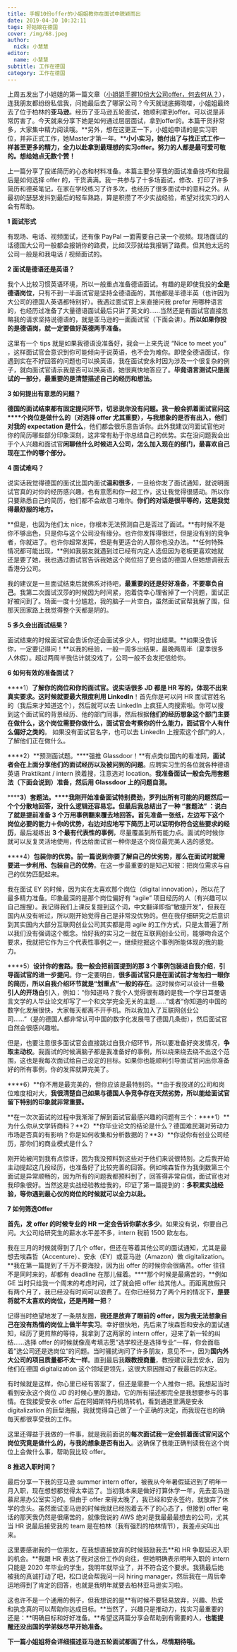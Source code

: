 ```yaml
---
title: 手握10份offer的小姐姐教你在面试中脱颖而出 
date: 2019-04-30 10:32:11
tags: 好姑娘在德国
cover: /img/68.jpeg
author: 
  nick: 小慧慧
editor:
  name: 小慧慧
subtitle: 工作在德国
category: 工作在德国
---
```




上周五发出了小姐姐的第一篇文章（[小姐姐手握10份大公司offer，何去何从？](http://mp.weixin.qq.com/s?__biz=MzI0OTE4MTY1Ng==&mid=2649563722&idx=1&sn=e2b0f960ad3ad8a7359841e4bea6aa62&chksm=f18ce6fdc6fb6feb6ec337b9c3aa2334fa00a6a2b0bb51b04f6f28ef41c25eb483a87f0c2efe&scene=21#wechat_redirect)），连我朋友都纷纷私信我，问她最后去了哪家公司？今天就谜底揭晓喽，小姐姐最终去了位于柏林的**亚马逊**。经历了亚马逊五轮面试，她顺利拿到offer。可以说是非常厉害了。今天就来分享下她是如何通过层层面试，拿到offer的。本篇干货非常多，大家集中精力阅读哦。**另外，想在这更正一下，小姐姐申请的是实习职位，并非正式工作，她Master才第一年。****小小实习，她付出了与找正式工作一样甚至更多的精力，全力以赴拿到最理想的实习offer。努力的人都是最可爱可敬的。想给她点无数个赞！**


  

上一篇分享了投递简历的心态和材料准备。本篇主要分享我的面试准备技巧和我最后是如何选择 offer 的，干货满满。我一共参与了十多场面试，修改、打印了许多简历和德英笔记，在家在学校练习了许多次，也经历了很多面试中的意料之外。从最初的瑟瑟发抖到最后的轻车熟路，算是积攒了不少实战经验，希望对找实习的人会有帮助。

  
**1 面试形式**

有现场、电话、视频面试，还有像 PayPal 一面需要自己录一个视频。现场面试的话德国大公司一般都会报销你的路费，比如汉莎就给我报销了路费。但其他太远的公司一般是和我电话 / 视频面试的。

  
**2 面试是德语还是英语？**

我个人比较习惯英语环境，所以一般重点准备德语面试。有趣的是即使我投的**全是德语岗位**，只有不到一半面试官是坚持全德语面的，其他都是半德半英（也许因为大公司的德国人英语都特别好）。我遇过面试官上来直接问我 prefer 用哪种语言的，也经历过准备了大量德语面试最后只讲了英文的……当然还是有面试官直接忽略我的请求坚持说德语的，就是亚马逊的一面面试官（下面会讲）。**所以如果你投的是德语岗，就一定要做好英德两手准备。**

  

这里有一个 tips 就是如果我德语没准备好，我会一上来先说 “Nice to meet you” ，这样面试官会意识到你可能倾向于说英语，也不会为难你。即使全德语面试，你遇到实在不好回答的问题也可以换英语，我在面试安永时因为涉及一个很复杂的例子，就向面试官请示我是否可以换英语，她很爽快地答应了。**毕竟语言测试只是面试的一部分，最重要的是清楚描述自己的经历和想法。**

  

**3 如何提出有意思的问题？**

**德国的面试结束都有固定提问环节，切忌说你没有问题。**我一般会抓着面试官问**这****个岗位是做什么的（对选择 offer 尤其重要），与我想象的是否有出入，他们对我的 expectation 是什么**，他们都会很乐意告诉你。此外我建议问面试官他对你的简历哪些部分印象深刻，这非常有助于你总结自己的优势。实在没问题我会出于个人兴趣和面试官**闲聊他什么时候进入公司，怎么加入现在的部门，最喜欢自己现在工作的哪个部分。**

  

**4 面试难吗？**

说实话我觉得德国的面试比国内面试**温和很多**，一旦给你发了面试通知，就说明面试官真的对你的经历感兴趣，也有意愿和你一起工作，这让我觉得很感动。所以你只要熟悉自己的简历，他们都不会故意刁难你。**你们的对话是很平等的，这是我觉得最舒服的地方。**

  

**但是，也因为他们太 nice，你根本无法预测自己是否过了面试。**有时候不是你不够出色，只是你与这个公司没有缘分。也许你发挥得很烂，但是没有别的竞争者，你就进了。也许你超常发挥，但是有更适合的人那你也没办法。**任何特殊情况都可能出现，**例如我朋友就遇到过已经有内定人选但因为老板更喜欢她就还是要了她，我也遇过面试官告诉我她这个岗位招了更合适的德国人但她想调我去香港分公司。

  

我的建议是一旦面试结束后就佛系对待吧，**最重要的还是好好准备，不要辜负自己**。我第二次面试汉莎的时候因为时间紧，抱着侥幸心理省掉了一个问题，面试正好被问到了。场面一度十分尴尬，我的脑子一片空白，虽然面试官帮我解了围，但那天回家路上我觉得整个天都是阴的。



**5 多久会出面试结果？**

面试结束的时候面试官会告诉你还会面试多少人，何时出结果。**如果没告诉你，一定要记得问！**以我的经验，一般一周多出结果，最晚两周半（夏季很多人休假）。超过两周半我估计就没戏了，公司一般不会发拒信给你。

  

**6 如何有效的准备面试？**

****1）**了解你的岗位和你的面试官。**说实话很多 JD 都是 HR 写的，体现不出来真实要求。这时候就要**最大限度利用 LinkedIn**！首先你是可以问 HR 面试官姓名的（我后来才知道这个），然后就可以去 LinkedIn 上疯狂人肉搜索啦。你可以搜到这个面试官的背景经历、他的部门同事，然后根据**他们的经历想象这个部门主要在做什么，这个岗位需要你做什么，面试官会考察你的什么能力，面试官个人有什么偏好之类的**。 如果没有面试官名字，也可以去 LinkedIn 上搜索这个部门的人，了解他们正在做什么。

  

****2）**预测面试题。****强推 Glassdoor！**有点类似国内的看准网，**面试者会在上面分享他们的面试经历以及被问到的问题**。应聘实习生的各位就各种德语英语 Praktikant / intern 换着搜，注意选对 location。**我准备面试一般会先用套题法（下面会说到）准备，然后用 Glassdoor 上的问题自测。**

******3）**套题法。****我刚开始准备面试特别费劲，罗列出所有可能的问题然后一个个分散地回答，没什么逻辑还容易忘。**但最后我总结出了一种 “套题法” ：说白了就是提前准备 3 个万用事例翻来覆去地回答。**首先准备一张纸，左边写下这个**岗位必要的能力＋你的优势**，右边对应地写下简历上可以证明你符合这些**要求的经历**，最后凝练出 **3 个最有代表性的事例**，尽量覆盖到所有能力点。面试的时候你就可以反复灵活地使用，传达给面试官一种你是这个岗位最完美人选的感觉。  

  

****4）**包装你的优势。**前一篇说到你要了解自己的优劣势，那么在面试时就需要进一步**利用、包装自己的优势**。在这一步最重要的是知己知彼：把岗位需求与自己的优势匹配起来。

  

我在面试 EY 的时候，因为实在太喜欢那个岗位（digital innovation），所以花了最多精力准备。印象最深的是那个岗位偏好有 “agile” 项目经历的人（有兴趣可以自己搜搜）。我记得我们上课反复提到这个词，中文翻译即指“敏捷开发”，但我在国内从没有听过，所以刚开始觉得自己是非常没优势的。但在我仔细研究之后意识到其实国内大部分互联网创业公司其实都是用 agile 的工作方式，只是太普遍了所以我们没有强调这个概念。恰好我的实习之一就在互联网创业公司，能够吻合这个要求，我就把它作为三个代表性事例之一，继续挖掘这个事例所能体现的我的能力。

  

****5）**设计你的套路。**我一般会把前面提到的那 3 个事例包装进**自我介绍**，**引导面试官的进一步提问**。你一定要明白，**很多面试官只是在面试前才匆匆扫一眼你的简历，所以自我介绍环节就是“划重点”一般的存在**。这时候你可以设计一些**吸引人的开场白**引入，例如：“你知道吗？我个人觉得很有趣的是我一个学日耳曼语言文学的人毕业论文却写了一个和文学完全无关的主题……”或者“你知道的中国的数字化发展很快，大家每天都离不开手机。所以我加入了互联网创业公司……”（是的德国人都非常认可中国的数字化发展甩了德国几条街），然后面试官自然会很感兴趣啦。

  

但是，也要注意很多面试官会直接跳过自我介绍环节，所以要准备好突发情况，**争取主动权**。我面试的时候满脑子都是我准备好的事例，所以绕来绕去绕不出这个范围，这也是我每次面试给自己设定的目标。如果你也能顺利引导面试官问出你准备好的所有事例，你的发挥就算完美了。

  

****6）**你不用是最完美的，但你应该是最特别的。**由于我投递的公司和岗位难度相对大，**我很清楚自己如果与德国人争竞争存在天然劣势，所以能给面试官留下特别的印象就非常重要。**

  

**在一次次面试的过程中我渐渐了解到面试官最感兴趣的问题有三个：****1）**为什么你从文学转商科？**2）**你毕业论文的结论是什么？德国难民潮对劳动力市场是否真的有影响？你是如何收集和分析数据的？**3）**你说你有创业公司经历，那你们的商业模式是什么？

  

刚开始被问到我有点惊讶，因为我没预料到这些对于他们来说很特别。之后我开始主动提起这几段经历，也准备好了比较完善的回答。例如埃森哲作为我倒数第三个面试是异常顺畅的，因为所有的问题我都预料到了，回答得非常自信，面试官也对我印象很好。当然这是实战经验教给我的，印证了第一篇提到的：**多积累实战经验，等你遇到最心仪的岗位的时候就可以全力以赴。**

  

**7 如何筛选Offer**

**首先，发 offer 的时候专业的 HR 一定会告诉你薪水多少**。如果没有说，你要自己问。大公司给研究生的薪水水平差不多，intern 税前 1500 欧左右。

  

我在三月的时候就得到了几个 offer，但还在等着其他公司的面试通知，尤其是最想去埃森哲（Accenture）、安永（EY）或亚马逊（Amazon）做 digitalization。**我在第一篇提到了千万不要海投，因为出 offer 的时候你会很痛苦。offer 往往不是同时来的，却都有 deadline 在那儿催着。****那个时候是最痛苦的，**例如 GE 当时只给我一个周末的考虑时间，过了就会把 offer 给其他人。而距离放假只有两个月了，我已经没有时间可以浪费了。在你已经努力了两个月的情况下，**是要将就不太喜欢的岗位，还是再赌一把**？

  

记得当时绝望地发了一条朋友圈，**我还是放弃了眼前的 offer，因为我无法想象自己在没有热情的岗位上做半年实习**。幸好很快地，先后来了埃森哲和安永的面试通知，经历了更煎熬的等待，我拿到了这两家的 intern offer，迎来了新一轮的纠结……选择 offer 的时候就像高考填志愿”选学校还是选择专业“一样，你会面临着”选公司还是选岗位“的问题。当时骚扰询问了许多朋友，意见不一，因为**国内外大公司的项目质量都不太一样**。直到最后我**跟教授商量**，教授建议我去安永，因为他们在德国 digitalization 这个领域更领先，这很大原因推动了我最后的决定。

  

有时候就是这样，你心里已经有答案了，但还是需要一个人推你一把。我想起当时看到安永这个岗位 JD 的时候心里的激动，它的所有描述都完全是我想要参与的事情。在我接受安永 offer 后在阿姆斯特丹机场转机，看到通道里满是安永 digitalization 的巨型海报，我就觉得自己做了一个正确的决定，而我现在也的确每天都很享受我的工作。

  

这里还得益于我做的一件事，就是我前面说的**每次面试我一定会抓着面试官问这个岗位究竟是做什么的，与我的想象是否有出入**。这确保了我能正确判读我在这个岗位上会做什么事，帮助我比较 offer。


**8 推迟入职时间？**

最后分享一下我的亚马逊 summer intern offer，被我从今年暑假延迟到了明年一月入职，现在想想都觉得太幸运了。当初我本来是做好打算休学一年，先去亚马逊慕尼黑办公室实习的。但由于 offer 来得太晚了，我已经和安永签约，就放弃了休学的念头。虽然面试亚马逊的时候我就已经抱着去不了的心态了，但接到 offer 电话的那天我仍然是很痛苦的，就像我说的 AWS 绝对是我最最最想去的公司，尤其当 HR 说最后接受我的 team 是在柏林（我有强烈的柏林情节），我差点尖叫出来。

  

这里要感谢我的一位朋友，在我想直接放弃的时候鼓励我去**和 HR 争取延迟入职的机会。**我跟 HR 表达了我对这份工作的向往，但她明确表示明年入职的 intern 只能是 2020 年毕业的学生，我明年就毕业了，并不符合这个要求。我猜最后她被我的真诚打动了吧，松口说会帮我问一问 hiring manager，然后我在一周后幸运地得到了肯定的回答，也就是我明年就要去柏林亚马逊实习啦。

  

这也许不是一个通用的例子，但我想说的是**有时候不要轻易放弃，兴趣、热爱和执念真的可以帮助你达成目标。**当然了，兴趣只是推动力，找实习最重要的还是：**明确目标和好好准备。**希望这两篇分享会帮助到有需要的人，**也能提醒还没出国的学弟妹尽早开始准备。**

**下一篇小姐姐将会详细描述亚马逊五轮面试都面了什么，尽情期待哦。**
